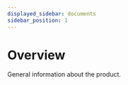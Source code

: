 ```yaml
---
displayed_sidebar: documents
sidebar_position: 1
---
```


# Overview

General information about the product.
